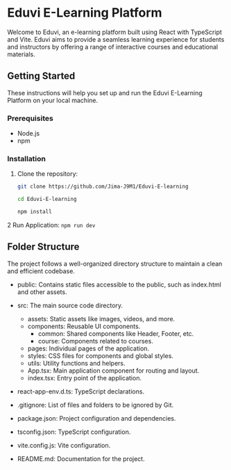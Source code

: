 # Eduvi E-Learning Platform

Welcome to Eduvi, an e-learning platform built using React with TypeScript and Vite. Eduvi aims to provide a seamless learning experience for students and instructors by offering a range of interactive courses and educational materials.

## Getting Started

These instructions will help you set up and run the Eduvi E-Learning Platform on your local machine.

### Prerequisites

- Node.js 
- npm 

### Installation

1. Clone the repository:

   ```sh
   git clone https://github.com/Jima-J9M1/Eduvi-E-learning

   cd Eduvi-E-learning

   npm install
   ```
2 Run Application:
    ```
    npm run dev
    ```

## Folder Structure
 The project follows a well-organized directory structure to maintain a clean and efficient codebase.

   
   - public: Contains static files accessible to the public, such as index.html and other assets.
   - src: The main source code directory.

      - assets: Static assets like images, videos, and more.
      - components: Reusable UI components.
         - common: Shared components like Header, Footer, etc.
         - course: Components related to courses.
      - pages: Individual pages of the application.
      - styles: CSS files for components and global styles.
      - utils: Utility functions and helpers.
      - App.tsx: Main application component for routing and layout.
      - index.tsx: Entry point of the application.
   - react-app-env.d.ts: TypeScript declarations.
   - .gitignore: List of files and folders to be ignored by Git.
   - package.json: Project configuration and dependencies.
   - tsconfig.json: TypeScript configuration.
   - vite.config.js: Vite configuration.
   - README.md: Documentation for the project.

   
